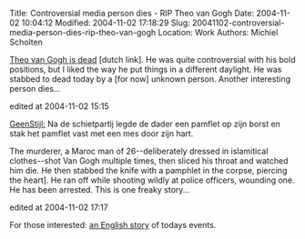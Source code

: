 Title: Controversial media person dies - RIP Theo van Gogh
Date: 2004-11-02 10:04:12
Modified: 2004-11-02 17:18:29
Slug: 20041102-controversial-media-person-dies-rip-theo-van-gogh
Location: Work
Authors: Michiel Scholten

<p><a href="http://nu.nl/news.jsp?n=435082&amp;c=13">Theo van Gogh is dead</a> [dutch link]. He was quite controversial with his bold positions, but I liked the way he put things in a different daylight. He was stabbed to dead today by a [for now] unknown person. Another interesting person dies...</p>

<div class="edit">edited at 2004-11-02 15:15</div>

<p><a href="http://www.geenstijl.nl/mt/archieven/002827.html">GeenStijl:</a> Na de schietpartij legde de dader een pamflet op zijn borst en stak het pamflet vast met een mes door zijn hart.</p>
<p>The murderer, a Maroc man of 26--deliberately dressed in islamitical clothes--shot Van Gogh multiple times, then sliced his throat and watched him die. He then stabbed the knife with a pamphlet in the corpse, piercing the heart]. He ran off while shooting wildly at police officers, wounding one. He has been arrested. This is one freaky story...</p>

<div class="edit">edited at 2004-11-02 17:17</div>

<p>For those interested: <a href="http://www.ctv.ca/servlet/ArticleNews/story/CTVNews/1099399581397_48/?hub=World">an English story</a> of todays events.</p>
